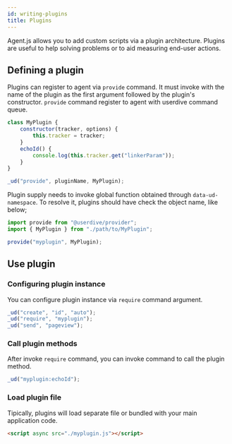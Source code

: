 ```yaml
---
id: writing-plugins
title: Plugins
---
```


Agent.js allows you to add custom scripts via a plugin architecture.
Plugins are useful to help solving problems or to aid measuring end-user actions.

## Defining a plugin

Plugins can register to agent via `provide` command.
It must invoke with the name of the plugin as the first argument followed by the plugin's constructor.
`provide` command register to agent with userdive command queue.

```js
class MyPlugin {
    constructor(tracker, options) {
        this.tracker = tracker;
    }
    echoId() {
        console.log(this.tracker.get("linkerParam"));
    }
}
```

```js
_ud("provide", pluginName, MyPlugin);
```

Plugin supply needs to invoke global function obtained through `data-ud-namespace`.
To resolve it, plugins should have check the object name, like below;

```js
import provide from "@userdive/provider";
import { MyPlugin } from "./path/to/MyPlugin";

provide("myplugin", MyPlugin);
```

## Use plugin

### Configuring plugin instance

You can configure plugin instance via `require` command argument.

```js
_ud("create", "id", "auto");
_ud("require", "myplugin");
_ud("send", "pageview");
```

### Call plugin methods

After invoke `require` command, you can invoke command to call the plugin method.

```js
_ud("myplugin:echoId");
```

### Load plugin file

Tipically, plugins will load separate file or bundled with your main application code.

```html
<script async src="./myplugin.js"></script>
```
